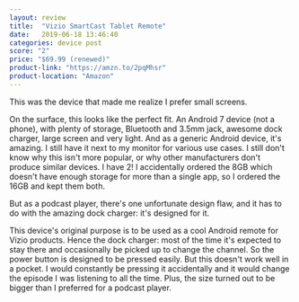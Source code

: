 ```yaml
---
layout: review
title:  "Vizio SmartCast Tablet Remote"
date:   2019-06-18 13:46:40
categories: device post
score: "2"
price: "$69.99 (renewed)"
product-link: "https://amzn.to/2pqMhsr"
product-location: "Amazon"
---
```

This was the device that made me realize I prefer small screens.

On the surface, this looks like the perfect fit. An Android 7 device (not a phone), with plenty of storage, Bluetooth and 3.5mm jack, awesome dock charger, large screen and very light. And as a generic Android device, it's amazing. I still have it next to my monitor for various use cases. I still don't know why this isn't more popular, or why other manufacturers don't produce similar devices. I have 2! I accidentally ordered the 8GB which doesn't have enough storage for more than a single app, so I ordered the 16GB and kept them both.

But as a podcast player, there's one unfortunate design flaw, and it has to do with the amazing dock charger: it's designed for it. 

This device's original purpose is to be used as a cool Android remote for Vizio products. Hence the dock charger: most of the time it's expected to stay there and occasionally be picked up to change the channel. So the power button is designed to be pressed easily. But this doesn't work well in a pocket. I would constantly be pressing it accidentally and it would change the episode I was listening to all the time. Plus, the size turned out to be bigger than I preferred for a podcast player.
